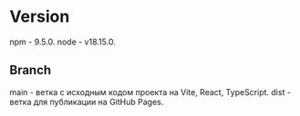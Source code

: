 # Version

npm - 9.5.0.
node - v18.15.0.

## Branch
main - ветка с исходным кодом проекта на Vite, React, TypeScript.
dist - ветка для публикации на GitHub Pages.
